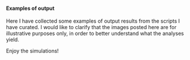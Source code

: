 #### Examples of output

Here I have collected some examples of output results from the scripts I have curated. I would like to clarify that the images posted here are for illustrative purposes only, in order to better understand what the analyses yield.

Enjoy the simulations!
